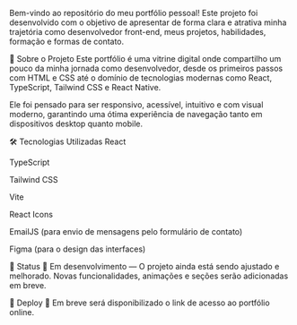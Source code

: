 Bem-vindo ao repositório do meu portfólio pessoal! Este projeto foi desenvolvido com o objetivo de apresentar de forma clara e atrativa minha trajetória como desenvolvedor front-end, meus projetos, habilidades, formação e formas de contato.

🚀 Sobre o Projeto
Este portfólio é uma vitrine digital onde compartilho um pouco da minha jornada como desenvolvedor, desde os primeiros passos com HTML e CSS até o domínio de tecnologias modernas como React, TypeScript, Tailwind CSS e React Native.

Ele foi pensado para ser responsivo, acessível, intuitivo e com visual moderno, garantindo uma ótima experiência de navegação tanto em dispositivos desktop quanto mobile.

🛠️ Tecnologias Utilizadas
React

TypeScript

Tailwind CSS

Vite

React Icons

EmailJS (para envio de mensagens pelo formulário de contato)

Figma (para o design das interfaces)


📌 Status
🧪 Em desenvolvimento — O projeto ainda está sendo ajustado e melhorado. Novas funcionalidades, animações e seções serão adicionadas em breve.

📡 Deploy
🚧 Em breve será disponibilizado o link de acesso ao portfólio online.

